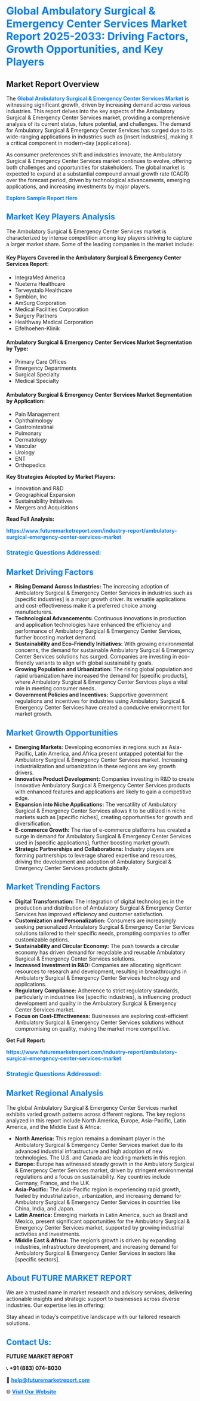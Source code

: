<h1 style="color: #007BFF;">Global Ambulatory Surgical & Emergency Center Services Market Report 2025-2033: Driving Factors, Growth Opportunities, and Key Players</h1>

<section id="overview">
<h2>Market Report Overview</h2>
<p>The <a href="https://www.futuremarketreport.com/industry-report/ambulatory-surgical-emergency-center-services-market" style="color: #007BFF; text-decoration: none;"><strong>Global Ambulatory Surgical & Emergency Center Services Market</strong></a> is witnessing significant growth, driven by increasing demand across various industries. This report delves into the key aspects of the Ambulatory Surgical & Emergency Center Services market, providing a comprehensive analysis of its current status, future potential, and challenges. The demand for Ambulatory Surgical & Emergency Center Services has surged due to its wide-ranging applications in industries such as [insert industries], making it a critical component in modern-day [applications].</p>
<p>As consumer preferences shift and industries innovate, the Ambulatory Surgical & Emergency Center Services market continues to evolve, offering both challenges and opportunities for stakeholders. The global market is expected to expand at a substantial compound annual growth rate (CAGR) over the forecast period, driven by technological advancements, emerging applications, and increasing investments by major players.</p>
</section>

<section id="overview">
<p><a href="https://www.futuremarketreport.com/request-sample/reportId=49190" style="color: #007BFF; text-decoration: none;"><strong>Explore Sample Report Here</strong></a></p>
</section>

<section id="key-players">
<h2 style="color: #007BFF;">Market Key Players Analysis</h2>
<p>The Ambulatory Surgical & Emergency Center Services market is characterized by intense competition among key players striving to capture a larger market share. Some of the leading companies in the market include:</p>
<h4>Key Players Covered in the Ambulatory Surgical & Emergency Center Services Report:</h4>
<ul><li>IntegraMed America</li><li>Nueterra Healthcare</li><li>Terveystalo Healthcare</li><li>Symbion, Inc</li><li>AmSurg Corporation</li><li>Medical Facilities Corporation</li><li>Surgery Partners</li><li>Healthway Medical Corporation</li><li>Eifelhoehen-Klinik</li></ul>
<h4>Ambulatory Surgical & Emergency Center Services Market Segmentation by Type:</h4>
<ul><li>Primary Care Offices</li><li>Emergency Departments</li><li>Surgical Specialty</li><li>Medical Specialty</li></ul>

<h4>Ambulatory Surgical & Emergency Center Services Market Segmentation by Application:</h4>
<ul><li>Pain Management</li><li>Ophthalmology</li><li>Gastrointestinal</li><li>Pulmonary</li><li>Dermatology</li><li>Vascular</li><li>Urology</li><li>ENT</li><li>Orthopedics</li></ul>
<p><strong>Key Strategies Adopted by Market Players:</strong></p>
<ul>
<li>Innovation and R&D</li>
<li>Geographical Expansion</li>
<li>Sustainability Initiatives</li>
<li>Mergers and Acquisitions</li>
</ul>
</section>

<section>
<p><strong>Read Full Analysis: </strong></p><a href="https://www.futuremarketreport.com/industry-report/ambulatory-surgical-emergency-center-services-market" style="color: #007BFF; text-decoration: none;"><strong>https://www.futuremarketreport.com/industry-report/ambulatory-surgical-emergency-center-services-market</strong></a>
<h3 style="color: #007BFF;">Strategic Questions Addressed:</h3>
</section>

<section id="driving-factors">
<h2 style="color: #007BFF;">Market Driving Factors</h2>
<ul>
<li><strong>Rising Demand Across Industries:</strong> The increasing adoption of Ambulatory Surgical & Emergency Center Services in industries such as [specific industries] is a major growth driver. Its versatile applications and cost-effectiveness make it a preferred choice among manufacturers.</li>
<li><strong>Technological Advancements:</strong> Continuous innovations in production and application technologies have enhanced the efficiency and performance of Ambulatory Surgical & Emergency Center Services, further boosting market demand.</li>
<li><strong>Sustainability and Eco-Friendly Initiatives:</strong> With growing environmental concerns, the demand for sustainable Ambulatory Surgical & Emergency Center Services solutions has surged. Companies are investing in eco-friendly variants to align with global sustainability goals.</li>
<li><strong>Growing Population and Urbanization:</strong> The rising global population and rapid urbanization have increased the demand for [specific products], where Ambulatory Surgical & Emergency Center Services plays a vital role in meeting consumer needs.</li>
<li><strong>Government Policies and Incentives:</strong> Supportive government regulations and incentives for industries using Ambulatory Surgical & Emergency Center Services have created a conducive environment for market growth.</li>
</ul>
</section>

<section id="growth-opportunities">
<h2 style="color: #007BFF;">Market Growth Opportunities</h2>
<ul>
<li><strong>Emerging Markets:</strong> Developing economies in regions such as Asia-Pacific, Latin America, and Africa present untapped potential for the Ambulatory Surgical & Emergency Center Services market. Increasing industrialization and urbanization in these regions are key growth drivers.</li>
<li><strong>Innovative Product Development:</strong> Companies investing in R&D to create innovative Ambulatory Surgical & Emergency Center Services products with enhanced features and applications are likely to gain a competitive edge.</li>
<li><strong>Expansion into Niche Applications:</strong> The versatility of Ambulatory Surgical & Emergency Center Services allows it to be utilized in niche markets such as [specific niches], creating opportunities for growth and diversification.</li>
<li><strong>E-commerce Growth:</strong> The rise of e-commerce platforms has created a surge in demand for Ambulatory Surgical & Emergency Center Services used in [specific applications], further boosting market growth.</li>
<li><strong>Strategic Partnerships and Collaborations:</strong> Industry players are forming partnerships to leverage shared expertise and resources, driving the development and adoption of Ambulatory Surgical & Emergency Center Services products globally.</li>
</ul>
</section>

<section id="trending-factors">
<h2 style="color: #007BFF;">Market Trending Factors</h2>
<ul>
<li><strong>Digital Transformation:</strong> The integration of digital technologies in the production and distribution of Ambulatory Surgical & Emergency Center Services has improved efficiency and customer satisfaction.</li>
<li><strong>Customization and Personalization:</strong> Consumers are increasingly seeking personalized Ambulatory Surgical & Emergency Center Services solutions tailored to their specific needs, prompting companies to offer customizable options.</li>
<li><strong>Sustainability and Circular Economy:</strong> The push towards a circular economy has driven demand for recyclable and reusable Ambulatory Surgical & Emergency Center Services solutions.</li>
<li><strong>Increased Investment in R&D:</strong> Companies are allocating significant resources to research and development, resulting in breakthroughs in Ambulatory Surgical & Emergency Center Services technology and applications.</li>
<li><strong>Regulatory Compliance:</strong> Adherence to strict regulatory standards, particularly in industries like [specific industries], is influencing product development and quality in the Ambulatory Surgical & Emergency Center Services market.</li>
<li><strong>Focus on Cost-Effectiveness:</strong> Businesses are exploring cost-efficient Ambulatory Surgical & Emergency Center Services solutions without compromising on quality, making the market more competitive.</li>
</ul>
</section>

<section>
<p><strong>Get Full Report: </strong></p><a href="https://www.futuremarketreport.com/industry-report/ambulatory-surgical-emergency-center-services-market" style="color: #007BFF; text-decoration: none;"><strong>https://www.futuremarketreport.com/industry-report/ambulatory-surgical-emergency-center-services-market</strong></a>
<h3 style="color: #007BFF;">Strategic Questions Addressed:</h3>
</section>


<section id="regional-analysis">
<h2 style="color: #007BFF;">Market Regional Analysis</h2>
<p>The global Ambulatory Surgical & Emergency Center Services market exhibits varied growth patterns across different regions. The key regions analyzed in this report include North America, Europe, Asia-Pacific, Latin America, and the Middle East & Africa:</p>
<ul>
<li><strong>North America:</strong> This region remains a dominant player in the Ambulatory Surgical & Emergency Center Services market due to its advanced industrial infrastructure and high adoption of new technologies. The U.S. and Canada are leading markets in this region.</li>
<li><strong>Europe:</strong> Europe has witnessed steady growth in the Ambulatory Surgical & Emergency Center Services market, driven by stringent environmental regulations and a focus on sustainability. Key countries include Germany, France, and the U.K.</li>
<li><strong>Asia-Pacific:</strong> The Asia-Pacific region is experiencing rapid growth, fueled by industrialization, urbanization, and increasing demand for Ambulatory Surgical & Emergency Center Services in countries like China, India, and Japan.</li>
<li><strong>Latin America:</strong> Emerging markets in Latin America, such as Brazil and Mexico, present significant opportunities for the Ambulatory Surgical & Emergency Center Services market, supported by growing industrial activities and investments.</li>
<li><strong>Middle East & Africa:</strong> The region’s growth is driven by expanding industries, infrastructure development, and increasing demand for Ambulatory Surgical & Emergency Center Services in sectors like [specific sectors].</li>
</ul>
</section>

<footer>
<h2 style="color: #007BFF;">About FUTURE MARKET REPORT</h2>
<p>We are a trusted name in market research and advisory services, delivering actionable insights and strategic support to businesses across diverse industries. Our expertise lies in offering:</p>

<p>Stay ahead in today’s competitive landscape with our tailored research solutions.</p>

<h2 style="color: #007BFF;">Contact Us:</h2>
<p><strong>FUTURE MARKET REPORT</strong></p>
<p>📞 <strong>+91 (883) 074-8030</strong></p>
<p>📧 <strong><a href="mailto:help@futuremarketreport.com" style="color: #007BFF;">help@futuremarketreport.com</a></strong></p>
<p>🌐 <strong><a href="https://www.futuremarketreport.com/" style="color: #007BFF;">Visit Our Website</a></strong></p>
</footer>